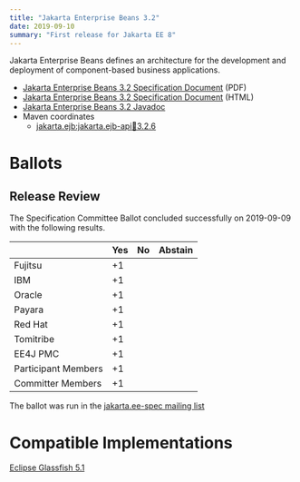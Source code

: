 ```yaml
---
title: "Jakarta Enterprise Beans 3.2"
date: 2019-09-10
summary: "First release for Jakarta EE 8"
---
```


Jakarta Enterprise Beans defines an architecture for the development and deployment of component-based business applications.

* [Jakarta Enterprise Beans 3.2 Specification Document](./enterprise-beans-spec-3.2.pdf) (PDF)
* [Jakarta Enterprise Beans 3.2 Specification Document](./enterprise-beans-spec-3.2.html) (HTML)
* [Jakarta Enterprise Beans 3.2 Javadoc](./apidocs)
* Maven coordinates
  * [jakarta.ejb:jakarta.ejb-api:jar:3.2.6](https://central.sonatype.com/artifact/jakarta.ejb/jakarta.ejb-api/3.2.6/jar)

# Ballots

## Release Review

The Specification Committee Ballot concluded successfully on 2019-09-09 with the following results.

|                       |  Yes    | No      | Abstain  |
|-----------------------|---------|---------|----------|
|Fujitsu                |   +1    |         |          |
|IBM                    |   +1    |         |          |
|Oracle                 |   +1    |         |          |
|Payara                 |   +1    |         |          |
|Red Hat                |   +1    |         |          |
|Tomitribe              |   +1    |         |          |
|EE4J PMC               |   +1    |         |          |
|Participant Members    |   +1    |         |          |
|Committer Members      |   +1    |         |          |

The ballot was run in the [jakarta.ee-spec mailing list](https://www.eclipse.org/lists/jakarta.ee-spec/msg00532.html)

# Compatible Implementations

[Eclipse Glassfish 5.1](https://projects.eclipse.org/projects/ee4j.glassfish/downloads)
